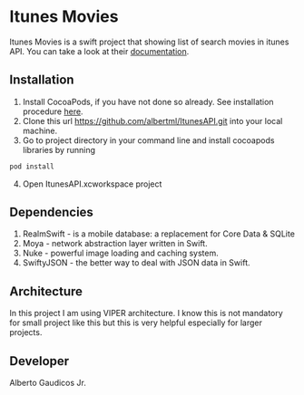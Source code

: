 # Itunes Movies

Itunes Movies is a swift project that showing list of search movies in itunes API. You can take a look at their [documentation](https://affiliate.itunes.apple.com/resources/documentation/itunes-store-web-service-search-api/).

## Installation

1. Install CocoaPods, if you have not done so already. See installation procedure [here](https://guides.cocoapods.org/using/getting-started.html#toc_3).
2. Clone this url https://github.com/albertml/ItunesAPI.git into your local machine.
3. Go to project directory in your command line and install cocoapods libraries by running

```bash
pod install
```

4. Open ItunesAPI.xcworkspace project

## Dependencies

1. RealmSwift - is a mobile database: a replacement for Core Data & SQLite
2. Moya - network abstraction layer written in Swift.
3. Nuke - powerful image loading and caching system.
4. SwiftyJSON - the better way to deal with JSON data in Swift.

## Architecture
In this project I am using VIPER architecture. I know this is not mandatory for small project like this but this is very helpful especially for larger projects.

## Developer
Alberto Gaudicos Jr.
